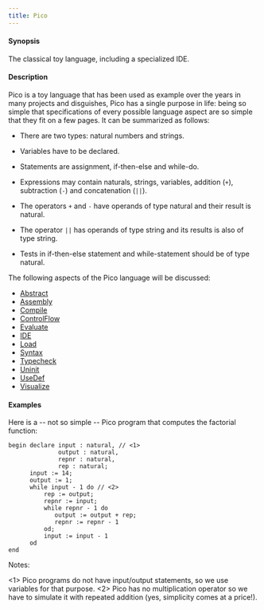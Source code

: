 ```yaml
---
title: Pico
---
```


#### Synopsis

The classical toy language, including a specialized IDE.

#### Description

Pico is a toy language that has been used as example over the years in many projects and disguishes,
Pico has a single purpose in life: being so simple that specifications of every possible language aspect are so simple that they fit on a few pages. It can be summarized as follows:

*  There are two types: natural numbers and strings.

*  Variables have to be declared.

*  Statements are assignment, if-then-else and while-do.

*  Expressions may contain naturals, strings, variables, addition (`+`), subtraction (`-`) and concatenation (`||`).

*  The operators `+` and `-` have operands of type natural and their result is natural.

*  The operator `||` has operands of type string and its results is also of type string.

*  Tests in if-then-else statement and while-statement should be of type natural.

The following aspects of the Pico language will be discussed:

* [Abstract](../../../Recipes/Languages/Pico/Abstract)
* [Assembly](../../../Recipes/Languages/Pico/Assembly)
* [Compile](../../../Recipes/Languages/Pico/Compile)
* [ControlFlow](../../../Recipes/Languages/Pico/ControlFlow)
* [Evaluate](../../../Recipes/Languages/Pico/Evaluate)
* [IDE](../../../Recipes/Languages/Pico/IDE)
* [Load](../../../Recipes/Languages/Pico/Load)
* [Syntax](../../../Recipes/Languages/Pico/Syntax)
* [Typecheck](../../../Recipes/Languages/Pico/Typecheck)
* [Uninit](../../../Recipes/Languages/Pico/Uninit)
* [UseDef](../../../Recipes/Languages/Pico/UseDef)
* [Visualize](../../../Recipes/Languages/Pico/Visualize)

#### Examples

Here is a -- not so simple -- Pico program that computes the factorial function:

```rascal
begin declare input : natural, // <1>
              output : natural,           
              repnr : natural,
              rep : natural;
      input := 14;
      output := 1;
      while input - 1 do // <2>
          rep := output;
          repnr := input;
          while repnr - 1 do
             output := output + rep;
             repnr := repnr - 1
          od;
          input := input - 1
      od
end
```

Notes:
	
<1> Pico programs do not have input/output statements, so we use variables for that purpose.
<2> Pico has no multiplication operator so we have to simulate it with repeated addition (yes, simplicity comes at a price!).

